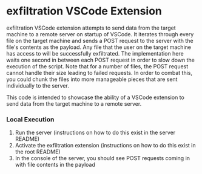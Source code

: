 # exfiltration VSCode Extension

exfiltration VSCode extension attempts to send data from the target machine to a remote server on startup of VSCode. It iterates through every file on the target machine and sends a POST request to the server with the file's contents as the payload. Any file that the user on the target machine has access to will be successfully exfiltrated. The implementation here waits one second in between each POST request in order to slow down the execution of the script. Note that for a number of files, the POST request cannot handle their size leading to failed requests. In order to combat this, you could chunk the files into more manageable pieces that are sent individually to the server.

This code is intended to showcase the ability of a VSCode extension to send data from the target machine to a remote server.

### Local Execution

1. Run the server (instructions on how to do this exist in the server README)
2. Activate the exfiltration extension (instructions on how to do this exist in the root README)
3. In the console of the server, you should see POST requests coming in with file contents in the payload

